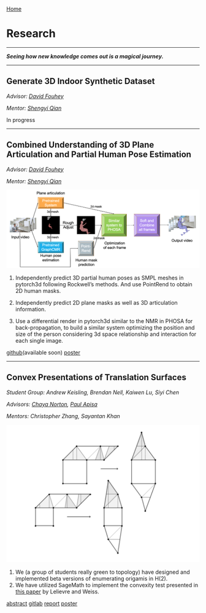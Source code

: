 [Home](index.md)

# Research

****

***Seeing how new knowledge comes out is a magical journey.***

------

## Generate 3D Indoor Synthetic Dataset

*Advisor: [David Fouhey](https://web.eecs.umich.edu/~fouhey/)*

*Mentor: [Shengyi Qian](https://jasonqsy.github.io/)*

In progress

------

## Combined Understanding of 3D Plane Articulation and Partial Human Pose Estimation

*Advisor: [David Fouhey](https://web.eecs.umich.edu/~fouhey/)*

*Mentor: [Shengyi Qian](https://jasonqsy.github.io/)*

<img src="SURE/model.png" alt="sure" width="800"/> 

1. Independently predict 3D partial human poses as SMPL meshes  in pytorch3d following Rockwell’s methods. And use PointRend to obtain 2D human masks.

2. Independently predict  2D plane masks as well as 3D articulation information. 

3. Use a differential render in pytorch3d similar to the NMR in PHOSA for back-propagation,  to build a similar system optimizing the position and size of the person considering 3d space relationship and interaction for each single image. 


[github](https://github.com/ChicyChen/articulation3d/tree/main/combined)(available soon)
[poster](SURE/poster.pdf)

------

## Convex Presentations of Translation Surfaces

*Student Group: Andrew Keisling, Brendan Nell, Kaiwen Lu, Siyi Chen*

*Advisors: [Chaya Norton](https://lsa.umich.edu/math/people/postdoc-faculty/nchaya.html), [Paul Apisa](http://www-personal.umich.edu/~apisa/)*

*Mentors: Christopher Zhang, Sayantan Khan*

<img src="Origami/surface.png" alt="origami" width="600"/> 

1. We (a group of students really green to topology) have designed and implemented beta versions of enumerating origamis in H(2).
2. We have utilized SageMath to implement the convexity test presented in [this paper](https://arxiv.org/abs/1306.3606) by Lelievre and Weiss.

[abstract](Origami/intro.pdf) 
[gitlab](https://gitlab.eecs.umich.edu/logm/wi21/convex-presentations-of-translation-surfaces)  [report](Origami/report.pdf) 
[poster](Origami/poster.pdf)

